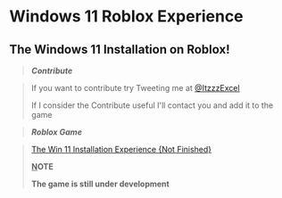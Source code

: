 # Windows 11 Roblox Experience
## The Windows 11 Installation on Roblox!

> ***Contribute*** 

> If you want to contribute try Tweeting me at [@ItzzzExcel](https://twitter.com/ItzzzExcel)
> 
> If I consider the Contribute useful I'll contact you and add it to the game

> ***Roblox Game***

> [The Win 11 Installation Experience {Not Finished}](https://www.roblox.com/games/9361336027/)
> 
> **<u>N</u>OTE**
> 
> **The game is still under development**
